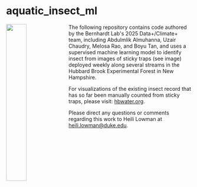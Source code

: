 # aquatic_insect_ml

<img align="left" width="33%" src="Fall_2024_Diptera_Hubbard_Brook.png">

The following repository contains code authored by the Bernhardt Lab's 2025 Data+/Climate+ team, including Abdulmlik Almuhanna, Uzair Chaudry, Melosa Rao, and Boyu Tan, and uses a supervised machine learning model to identify insect from images of sticky traps (see image) deployed weekly along several streams in the Hubbard Brook Experimental Forest in New Hampshire.

For visualizations of the existing insect record that has so far been manually counted from sticky traps, please visit: [hbwater.org](hbwater.org).

Please direct any questions or comments regarding this work to Heili Lowman at heili.lowman@duke.edu.
